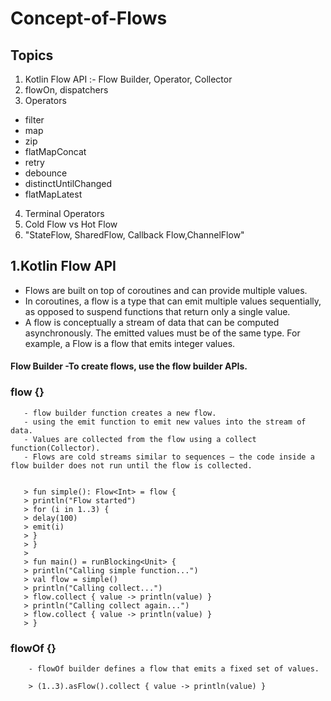 # Concept-of-Flows

## Topics

1. Kotlin Flow API :- Flow Builder, Operator, Collector
2. flowOn, dispatchers
3. Operators
- filter
- map
- zip
- flatMapConcat
- retry
- debounce
- distinctUntilChanged
- flatMapLatest

4. Terminal Operators
5. Cold Flow vs Hot Flow
6. "StateFlow, SharedFlow, Callback Flow,ChannelFlow"

## 1.Kotlin Flow API
- Flows are built on top of coroutines and can provide multiple values.
- In coroutines, a flow is a type that can emit multiple values sequentially, as opposed to suspend functions that return only a single value. 
-  A flow is conceptually a stream of data that can be computed asynchronously. The emitted values must be of the same type. For example, a Flow<Int> is a flow that emits integer values.
  
  #### Flow Builder -To create flows, use the flow builder APIs.
   ### flow {}
  
       - flow builder function creates a new flow.
       - using the emit function to emit new values into the stream of data.
       - Values are collected from the flow using a collect function(Collector).
       - Flows are cold streams similar to sequences — the code inside a flow builder does not run until the flow is collected. 
      
  
       > fun simple(): Flow<Int> = flow { 
       > println("Flow started")
       > for (i in 1..3) {
       > delay(100)
       > emit(i)
       > }
       > }
       >
       > fun main() = runBlocking<Unit> {
       > println("Calling simple function...")
       > val flow = simple()
       > println("Calling collect...")
       > flow.collect { value -> println(value) } 
       > println("Calling collect again...")
       > flow.collect { value -> println(value) } 
       > }

  ### flowOf {}
  
  
        - flowOf builder defines a flow that emits a fixed set of values.
  
        > (1..3).asFlow().collect { value -> println(value) }


